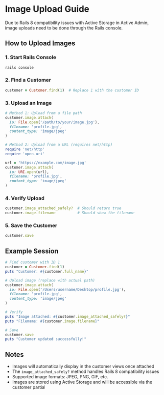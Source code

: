 # Image Upload Guide

Due to Rails 8 compatibility issues with Active Storage in Active Admin, image uploads need to be done through the Rails console.

## How to Upload Images

### 1. Start Rails Console
```bash
rails console
```

### 2. Find a Customer
```ruby
customer = Customer.find(1)  # Replace 1 with the customer ID
```

### 3. Upload an Image
```ruby
# Method 1: Upload from a file path
customer.image.attach(
  io: File.open('/path/to/your/image.jpg'),
  filename: 'profile.jpg',
  content_type: 'image/jpeg'
)

# Method 2: Upload from a URL (requires net/http)
require 'net/http'
require 'open-uri'

url = 'https://example.com/image.jpg'
customer.image.attach(
  io: URI.open(url),
  filename: 'profile.jpg',
  content_type: 'image/jpeg'
)
```

### 4. Verify Upload
```ruby
customer.image_attached_safely?  # Should return true
customer.image.filename          # Should show the filename
```

### 5. Save the Customer
```ruby
customer.save
```

## Example Session
```ruby
# Find customer with ID 1
customer = Customer.find(1)
puts "Customer: #{customer.full_name}"

# Upload image (replace with actual path)
customer.image.attach(
  io: File.open('/Users/username/Desktop/profile.jpg'),
  filename: 'profile.jpg',
  content_type: 'image/jpeg'
)

# Verify
puts "Image attached: #{customer.image_attached_safely?}"
puts "Filename: #{customer.image.filename}"

# Save
customer.save
puts "Customer updated successfully!"
```

## Notes
- Images will automatically display in the customer views once attached
- The `image_attached_safely?` method handles Rails 8 compatibility issues
- Supported image formats: JPEG, PNG, GIF, etc.
- Images are stored using Active Storage and will be accessible via the customer partial 